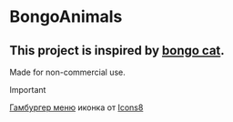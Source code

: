 # BongoAnimals
## This project is inspired by [bongo cat](https://github.com/luinbytes/bongocat/releases). 
Made for non-commercial use.

>[!IMPORTANT]
><a target="_blank" href="https://icons8.com/icon/8113/menu">Гамбургер меню</a> иконка от <a target="_blank" href="https://icons8.com">Icons8</a>
